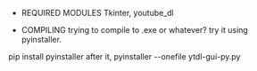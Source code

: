 - REQUIRED MODULES
Tkinter, youtube_dl



- COMPILING
trying to compile to .exe or whatever? try it using pyinstaller.


pip install pyinstaller after it, 
pyinstaller --onefile ytdl-gui-py.py
